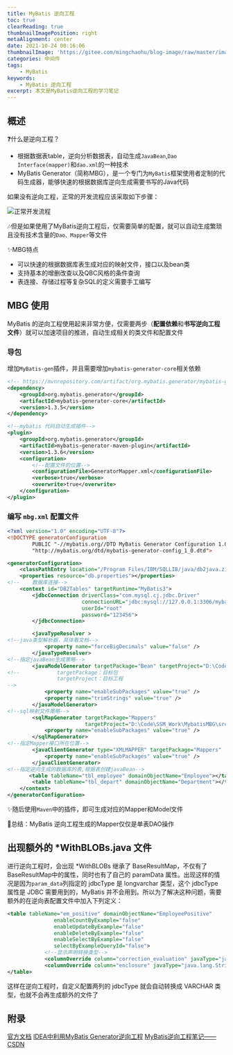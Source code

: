 ```yaml
---
title: MyBatis 逆向工程
toc: true
clearReading: true
thumbnailImagePosition: right
metaAlignment: center
date: 2021-10-24 00:16:06
thumbnailImage: 'https://gitee.com/mingchaohu/blog-image/raw/master/image/mybatis.jpg'
categories: 中间件
tags: 
    - MyBatis
keywords:
    - MyBatis 逆向工程
excerpt: 本文是MyBatis逆向工程的学习笔记
---
```

<!-- toc -->
## 概述

:question:什么是逆向工程？

- 根据数据表table，逆向分析数据表，自动生成`JavaBean`,`Dao Interface(mapper)`和`dao.xml`的一种技术
- MyBatis Generator（简称MBG），是一个专门为`MyBatis`框架使用者定制的代码生成器，能够快速的根据数据库逆向生成需要书写的Java代码

如果没有逆向工程，正常的开发流程应该采取如下步骤：

![正常开发流程](https://gitee.com/mingchaohu/blog-image/raw/master/image/20211024002032.png)

:notes:但是如果使用了MyBatis逆向工程后，仅需要简单的配置，就可以自动生成繁琐且没有技术含量的`Dao、Mapper`等文件

:sparkles:MBG特点

- 可以快速的根据数据库表生成对应的映射文件，接口以及bean类
- 支持基本的增删改查以及QBC风格的条件查询
- 表连接、存储过程等复杂SQL的定义需要手工编写

## MBG 使用

MyBatis 的逆向工程使用起来非常方便，仅需要两步（**配置依赖**和**书写逆向工程文件**）就可以加速项目的推进，自动生成相关的类文件和配置文件

### 导包

增加`MyBatis-gen`插件，并且需要增加`mybatis-generator-core`相关依赖

```xml
<!-- https://mvnrepository.com/artifact/org.mybatis.generator/mybatis-generator-core -->
<dependency>
    <groupId>org.mybatis.generator</groupId>
    <artifactId>mybatis-generator-core</artifactId>
    <version>1.3.5</version>
</dependency>
```

```xml
<!--mybatis 代码自动生成插件-->
<plugin>
    <groupId>org.mybatis.generator</groupId>
    <artifactId>mybatis-generator-maven-plugin</artifactId>
    <version>1.3.6</version>
    <configuration>
        <!--配置文件的位置-->
        <configurationFile>GeneratorMapper.xml</configurationFile>
        <verbose>true</verbose>
        <overwrite>true</overwrite>
    </configuration>
</plugin>
```

### 编写 `mbg.xml` 配置文件

```xml
<?xml version="1.0" encoding="UTF-8"?>
<!DOCTYPE generatorConfiguration
        PUBLIC "-//mybatis.org//DTD MyBatis Generator Configuration 1.0//EN"
        "http://mybatis.org/dtd/mybatis-generator-config_1_0.dtd">

<generatorConfiguration>
    <classPathEntry location="/Program Files/IBM/SQLLIB/java/db2java.zip" />
    <properties resource="db.properties"></properties>
<!--    数据库连接-->
    <context id="DB2Tables" targetRuntime="MyBatis3">
        <jdbcConnection driverClass="com.mysql.cj.jdbc.Driver"
                        connectionURL="jdbc:mysql://127.0.0.1:3306/mybatis?useUnicode=true&amp;characterEncoding=utf-8&amp;useSSL=true&amp;serverTimezone=UTC"
                        userId="root"
                        password="123456">
        </jdbcConnection>

        <javaTypeResolver >
<!--java类型解析器，具体看文档-->
            <property name="forceBigDecimals" value="false" />
        </javaTypeResolver>
<!--指定javaBean生成策略-->
        <javaModelGenerator targetPackage="Bean" targetProject="D:\Code\SSM_Work\MybatisMBG\src\main\webapp\Java">
<!--            targetPackage：目标包
                targetProject：目标工程
-->
            <property name="enableSubPackages" value="true" />
            <property name="trimStrings" value="true" />
        </javaModelGenerator>
<!--sql映射文件策略-->
        <sqlMapGenerator targetPackage="Mappers"
                         targetProject="D:\Code\SSM_Work\MybatisMBG\src\main\webapp\Resouorces">
            <property name="enableSubPackages" value="true" />
        </sqlMapGenerator>
<!--指定Mapper接口所在位置-->
        <javaClientGenerator type="XMLMAPPER" targetPackage="Mappers"  targetProject="D:\Code\SSM_Work\MybatisMBG\src\main\webapp\Java">
            <property name="enableSubPackages" value="true" />
        </javaClientGenerator>
<!--指定逆向生成的数据库的表,根据表创建javaBean-->
       <table tableName="tbl_employee" domainObjectName="Employee"></table>
        <table tableName="tbl_depart" domainObjectName="Department"></table>
    </context>
</generatorConfiguration>
```

:sparkles:随后使用`Maven`中的插件，即可生成对应的Mapper和Model文件

:notebook:总结：MyBatis 逆向工程生成的Mapper仅仅是单表DAO操作
## 出现额外的 *WithBLOBs.java 文件
进行逆向工程时，会出现 *WithBLOBs 继承了 BaseResultMap，不仅有了BaseResultMap中的属性，同时也有了自己的 paramData 属性。出现这样的情况是因为`param_data`列指定的 jdbcType 是 longvarchar 类型，这个 jdbcType 属性是 JDBC 需要用到的，MyBatis 并不会用到。所以为了解决这种问题，需要额外的在逆向表配置文件中加入下列定义：
```xml
<table tableName="em_positive" domainObjectName="EmployeePositive"
               enableCountByExample="false"
               enableUpdateByExample="false"
               enableDeleteByExample="false"
               enableSelectByExample="false"
               selectByExampleQueryId="false">
            <!--显示声明转换类型-->
            <columnOverride column="correction_evaluation" javaType="java.lang.String" jdbcType="TEXT"/>
            <columnOverride column="enclosure" javaType="java.lang.String" jdbcType="TEXT"/>
</table>
```

这样在逆向工程时，自定义配置两列的 jdbcType 就会自动转换成 VARCHAR 类型，也就不会再生成额外的文件了
## 附录

[官方文档](http://www.mybatis.org/generator)
[IDEA中利用MyBatis Generator逆向工程](https://www.yisu.com/zixun/207459.html)
[MyBatis逆向工程笔记——CSDN](https://blog.csdn.net/eson_15/article/details/51694684)
